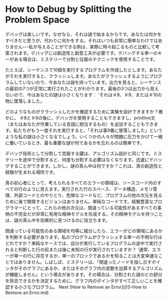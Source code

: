 # How to Debug by Splitting the Problem Space
[//]: # (Version:1.0.0)
デバッグは楽しいです。なぜなら、それは謎で始まるからです。あなたは何かをすべきだと思うが、代わりに何かをする。それはいつも非常に簡単なわけではありません---私が与えることができる例は、実際に時々起こるものと比較して考案されます。デバッグには創造性と創意工夫が必要です。デバッグする単一のキーがある場合は、ミステリーで分割と征服のテクニックを使用することです。

たとえば、シーケンスで10個を実行するプログラムを作成したとします。あなたがそれを実行すると、クラッシュします。あなたがクラッシュするようにプログラムしていないので、今あなたは謎を持っています。出力を見ると、シーケンスの最初の7つが正常に実行されたことがわかります。最後の3つは出力から見えないので、今はあなたの謎は小さくなります： 'それは＃8、＃9、または＃10の物に墜落しました。

どのようなものがクラッシュしたかを確認するために実験を設計できますか？確かに。 ＃8と＃9の後に、デバッガを使用することもできますし、printline文（またはあなたが作業している言語に相当するもの）を追加することもできます。私たちがもう一度それを実行すると、「それは事9番に墜落しました」というような私の謎は小さくなるでしょう。いくつかの人々が問題に圧力をかけて一緒に働いているとき、最も重要な謎が何であるかを忘れるのは簡単です。

デバッグ技術として分割して克服する鍵は、アルゴリズム設計と同じです。ミステリーを途中で分割すると、何度も分割する必要はなくなります。迅速にデバッグすることができます。しかし、謎の真ん中は何ですか？これは、真の創造性と経験が生まれる場所です。

真の初心者にとって、考えられるすべてのエラーの領域は、ソースコード内のすべての行のように見えます。実行された行のスペース、データ構造、メモリ管理、外部コードとのやりとり、危険なコードなど、プログラムの他の次元を見るために後で開発するビジョンはありません。単純なコードです。経験豊富なプログラマーにとって、これらの他の次元は、間違っている可能性があるすべての事柄の不完全だが非常に有用な精神モデルを形成する。その精神モデルを持つことは、謎の真ん中を効果的に見つけるのに役立ちます。

間違っている可能性のある領域を均等に細分したら、エラーがどの領域にあるかを判断する必要があります。私のプログラムがクラッシュする単一の不明な行はどれですか？単純なケースでは、自分が実行しているプログラムの途中で実行されると判断した行の前または後に未知の行が実行されていますか？ '通常、エラーが単一の行に存在するか、単一のブロックであるかを知ることは大変幸運なことではありません。しばしば、ミステリーは、「間違ったノードを指し示すポインタがそのグラフにあるか、またはそのグラフ内の変数を加算するアルゴリズムが機能しません」という場合があります。その場合は、分割された謎のどの部分を除去できるかを決定するために、グラフ内のポインタがすべて正しいことを確認する小さなプログラム。
Next [How to Remove an Error](03-How to Remove an Error.md)
